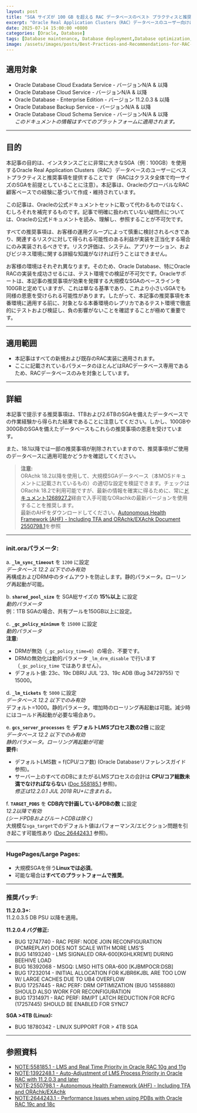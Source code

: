 ```yaml
---
layout: post
title: "SGA サイズが 100 GB を超える RAC データベースのベスト プラクティスと推奨事項"
excerpt: "Oracle Real Application Clusters（RAC）データベースのユーザー向けに、インスタンスごとに非常に大規模なSGA（例：100GB）を使用する環境におけるベストプラクティスと推奨事項を提供することです（※RACではクラスタ全体で均一なSGAサイズが前提となります）。本記事は、OracleのグローバルなRAC顧客ベースでの実績に基づき作成・維持されています。"
date: 2025-07-14 15:00:00 +0800
categories: [Oracle, Database]
tags: [Database maintenance, Database deployment,Database optimization, oracle]
image: /assets/images/posts/Best-Practices-and-Recommendations-for-RAC-databases-with-SGA-size-over-100GB.jpg
---
```


## 適用対象  
- Oracle Database Cloud Exadata Service - バージョンN/A & 以降  
- Oracle Database Cloud Service - バージョンN/A & 以降  
- Oracle Database - Enterprise Edition - バージョン 11.2.0.3 & 以降  
- Oracle Database Backup Service - バージョンN/A & 以降
- Oracle Database Cloud Schema Service - バージョンN/A & 以降  
*このドキュメントの情報はすべてのプラットフォームに適用されます。*  

---

## 目的  
本記事の目的は、インスタンスごとに非常に大きなSGA（例：100GB）を使用するOracle Real Application Clusters（RAC）データベースのユーザーにベストプラクティスと推奨事項を提供することです（RACはクラスタ全体で均一サイズのSGAを前提としていることに注意）。本記事は、OracleのグローバルなRAC顧客ベースでの経験に基づいて作成・維持されています。  

この記事は、Oracleの公式ドキュメントセットに取って代わるものではなく、むしろそれを補完するものです。記事で明確に扱われていない疑問点については、Oracleの公式ドキュメントを読み、理解し、参照することが不可欠です。

すべての推奨事項は、お客様の運用グループによって慎重に検討されるべきであり、関連するリスクに対して得られる可能性のある利益が実装を正当化する場合にのみ実装されるべきです。リスク評価は、システム、アプリケーション、およびビジネス環境に関する詳細な知識がなければ行うことはできません。

お客様の環境はそれぞれ異なります。そのため、Oracle Database、特にOracle RACの実装を成功させるには、テスト環境での検証が不可欠です。Oracleサポートは、本記事の推奨事項が効果を発揮する大規模なSGAのベースラインを100GBと定めていますが、これは単なる基準であり、これより小さいSGAでも同様の恩恵を受けられる可能性があります。したがって、本記事の推奨事項を本番環境に適用する前に、対象となる本番環境のレプリカであるテスト環境で徹底的にテストおよび検証し、負の影響がないことを確認することが極めて重要です。

---

## 適用範囲  
- 本記事はすべての新規および既存のRAC実装に適用されます。  
- ここに記載されているパラメータのほとんどはRACデータベース専用であるため、RACデータベースのみを対象としています。  

---

## 詳細  
本記事で提示する推奨事項は、1TBおよび2.6TBのSGAを備えたデータベースでの作業経験から得られた結果であることに注意してください。しかし、100GBや300GBのSGAを備えたデータベースもこれらの推奨事項の恩恵を受けています。  

また、18.1以降では一部の推奨事項が削除されていますので、推奨事項がご使用のデータベースに適用可能かどうかを確認してください。  

> **注意:**  
> ORAchk 18.2以降を使用して、大規模SGAデータベース（本MOSドキュメントに記載されているもの）の適切な設定を検証できます。チェックはORachk 18.2で利用可能ですが、最新の情報を確実に得るために、常に[ドキュメント1268927.2](https://support.oracle.com/epmos/faces/DocumentDisplay?_adf.ctrl-state=riz393vca_119&id=1268927.2)経由で入手可能なORachkの最新バージョンを使用することを推奨します。  
> 最新のAHFをダウンロードしてください。[Autonomous Health Framework (AHF) - Including TFA and ORAchk/EXAchk Document 2550798.1](https://support.oracle.com/epmos/faces/DocumentDisplay?_adf.ctrl-state=riz393vca_119&id=2550798.1)を参照  

---

### **init.oraパラメータ:**  
a. **`_lm_sync_timeout`** を `1200` に設定  
   *データベース 12.2 以下でのみ有効*  
   再構成およびDRM中のタイムアウトを防止します。静的パラメータ。ローリング再起動が可能。  

b. **`shared_pool_size`** を SGA総サイズの **15%以上** に設定  
   *動的パラメータ*  
   例：1TB SGAの場合、共有プールを150GB以上に設定。  

c. **`_gc_policy_minimum`** を `15000` に設定  
   *動的パラメータ*  
   **注意:**  
   - DRMが無効（`_gc_policy_time=0`）の場合、不要です。  
   - DRMの無効化は動的パラメータ `_lm_drm_disable` で行います（`_gc_policy_time` ではありません）。  
   - デフォルト値: 23c、19c DBRU JUL '23、19c ADB (Bug 34729755) で15000。  

d. **`_lm_tickets`** を `5000` に設定  
   *データベース 12.2 以下でのみ有効*  
   デフォルト=1000。静的パラメータ。増加時のローリング再起動は可能。減少時にはコールド再起動が必要な場合あり。  

e. **`gcs_server_processes`** を **デフォルトLMSプロセス数の2倍** に設定  
   *データベース 12.2 以下でのみ有効*  
   *静的パラメータ。ローリング再起動が可能*  
   **要件:**  
   - デフォルトLMS数 = f(CPU/コア数) (Oracle Databaseリファレンスガイド参照)。  
   - サーバー上のすべてのDBにまたがるLMSプロセスの合計は **CPU/コア総数未満でなければならない** ([Doc 558185.1](https://support.oracle.com/epmos/faces/DocumentDisplay?_adf.ctrl-state=riz393vca_119&id=558185.1) 参照)。  
   *修正は12.2.0.1 JUL 2018 RU+に含まれる。*  

f. **`TARGET_PDBS`** を **CDB内で計画しているPDBの数** に設定  
   *12.2以降で有効*  
   *(シードPDBおよびルートCDBは除く)*  
   大規模な`sga_target`でのデフォルト値はパフォーマンス/エビクション問題を引き起こす可能性あり ([Doc 2644243.1](https://support.oracle.com/epmos/faces/DocumentDisplay?_adf.ctrl-state=riz393vca_119&id=2644243.1) 参照)。  

---

### **HugePages/Large Pages:**  
- 大規模SGAを伴う**Linuxでは必須**。  
- 可能な場合は**すべてのプラットフォームで推奨**。  

---

### **推奨パッチ:**  
**11.2.0.3+:**  
11.2.0.3.5 DB PSU 以降を適用。  

**11.2.0.4 バグ修正:**  
- BUG 12747740 - RAC PERF: NODE JOIN RECONFIGURATION (PCMREPLAY) DOES NOT SCALE WITH MORE LMS'S  
- BUG 14193240 - LMS SIGNALED ORA-600[KGHLKREM1] DURING BEEHIVE LOAD  
- BUG 16392068 - MSGQ: LMSO HITS ORA-600 [KJBMPOCR:DSB]  
- BUG 17232014 - INITIAL ALLOCATION FOR KJBR6KJBL ARE TOO LOW W/ LARGE CACHES DUE TO UB4 OVERFLOW  
- BUG 17257445 - RAC PERF: DRM OPTIMIZATION (BUG 14558880) SHOULD ALSO WORK FOR RECONFIGURATION  
- BUG 17314971 - RAC PERF: RM/PT LATCH REDUCTION FOR RCFG (17257445) SHOULD BE ENABLED FOR SYNC7  

**SGA >4TB (Linux):**  
- BUG 18780342 - LINUX SUPPORT FOR > 4TB SGA  

---

## 参照資料  
- [NOTE:558185.1 - LMS and Real Time Priority in Oracle RAC 10g and 11g](https://support.oracle.com/epmos/faces/DocumentDisplay?_adf.ctrl-state=riz393vca_119&id=558185.1)  
- [NOTE:1392248.1 - Auto-Adjustment of LMS Process Priority in Oracle RAC with 11.2.0.3 and later](https://support.oracle.com/epmos/faces/DocumentDisplay?_adf.ctrl-state=riz393vca_119&id=1392248.1)  
- [NOTE:2550798.1 - Autonomous Health Framework (AHF) - Including TFA and ORAchk/EXAchk](https://support.oracle.com/epmos/faces/DocumentDisplay?_adf.ctrl-state=riz393vca_119&id=2550798.1)  
- [NOTE:2644243.1 - Performance Issues when using PDBs with Oracle RAC 19c and 18c](https://support.oracle.com/epmos/faces/DocumentDisplay?_adf.ctrl-state=riz393vca_119&id=2644243.1)  

